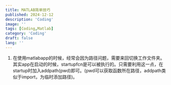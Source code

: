 ```yaml
---
title: MATLAB简单技巧
published: 2024-12-12
description: 'Coding'
image: ''
tags: [Coding,Matlab]
category: 'Coding'
draft: false 
lang: ''
---
```


1. 在使用matlabapp的时候，经常会因为路径问题，需要来回切换工作文件夹。其实app在启动的时候，startupfcn是可以被执行的。只需要利用这一点，在startup时加入addpath(pwd)即可。(pwd可以获取函数所在路径，addpath类似于import，为临时添加路径)。
